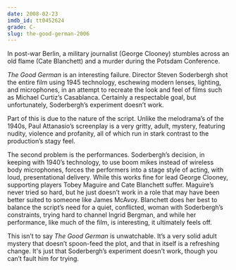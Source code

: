 ```yaml
---
date: 2008-02-23
imdb_id: tt0452624
grade: C-
slug: the-good-german-2006
---
```


In post-war Berlin, a military journalist (George Clooney) stumbles across an old flame (Cate Blanchett) and a murder during the Potsdam Conference.

_The Good German_ is an interesting failure. Director Steven Soderbergh shot the entire film using 1945 technology, eschewing modern lenses, lighting, and microphones, in an attempt to recreate the look and feel of films such as Michael Curtiz’s Casablanca. Certainly a respectable goal, but unfortunately, Soderbergh’s experiment doesn’t work.

Part of this is due to the nature of the script. Unlike the melodrama’s of the 1940s, Paul Attanasio’s screenplay is a very gritty, adult, mystery, featuring nudity, violence and profanity, all of which run in stark contrast to the production’s stagy feel.

The second problem is the performances. Soderbergh’s decision, in keeping with 1940’s technology, to use boom mikes instead of wireless body microphones, forces the performers into a stage style of acting, with loud, presentational delivery. While this works fine for lead George Clooney, supporting players Tobey Maguire and Cate Blanchett suffer. Maguire’s never tried so hard, but he just doesn’t work in a role that may have been better suited to someone like James McAvoy. Blanchett does her best to balance the script’s need for a quiet, conflicted, woman with Soderbergh’s constraints, trying hard to channel Ingrid Bergman, and while her performance, like much of the film, is interesting, it ultimately feels off.

This isn’t to say _The Good German_ is unwatchable. It’s a very solid adult mystery that doesn’t spoon-feed the plot, and that in itself is a refreshing change. It's just that Soderbergh’s experiment doesn't work, though you can’t fault him for trying.

